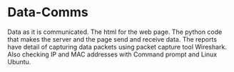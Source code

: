 # Data-Comms 

Data as it is communicated. The html for the web page. The python code that makes the server and the page send and receive data. The reports have detail of capturing data packets using packet capture tool Wireshark. Also checking IP and MAC addresses with Command prompt and Linux Ubuntu.  
